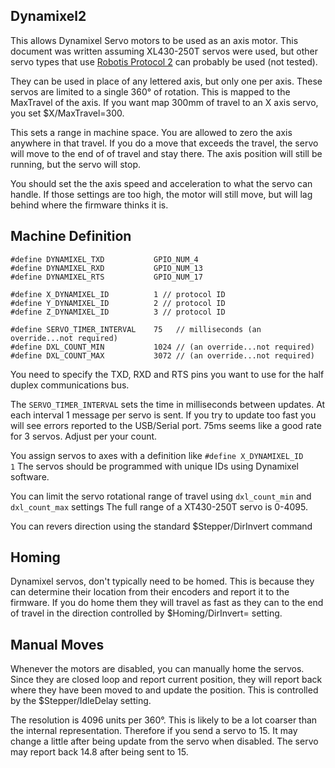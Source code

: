 ## Dynamixel2

This allows Dynamixel Servo motors to be used as an axis motor. This document was written assuming XL430-250T servos were used, but other servo types that use [Robotis Protocol 2](https://emanual.robotis.com/docs/en/dxl/protocol2/) can probably be used (not tested).

They can be used in place of any lettered axis, but only one per axis. These servos are limited to a single 360° of rotation. This is mapped to the MaxTravel of the axis. If you want map 300mm of travel to an X axis servo, you set $X/MaxTravel=300.

This sets a range in machine space. You are allowed to zero the axis anywhere in that travel. If you do a move that exceeds the travel, the servo will move to the end of of travel and stay there. The axis position will still be running, but the servo will stop.

You should set the the axis speed and acceleration to what the servo can handle. If those settings are too high, the motor will still move, but will lag behind where the firmware thinks it is.

## Machine Definition

```
#define DYNAMIXEL_TXD           GPIO_NUM_4
#define DYNAMIXEL_RXD           GPIO_NUM_13
#define DYNAMIXEL_RTS           GPIO_NUM_17

#define X_DYNAMIXEL_ID          1 // protocol ID
#define Y_DYNAMIXEL_ID          2 // protocol ID
#define Z_DYNAMIXEL_ID          3 // protocol ID

#define SERVO_TIMER_INTERVAL    75   // milliseconds (an override...not required)
#define DXL_COUNT_MIN           1024 // (an override...not required)
#define DXL_COUNT_MAX           3072 // (an override...not required)
```


You need to specify the TXD, RXD and RTS pins you want to use for the half duplex communications bus.

The `SERVO_TIMER_INTERVAL` sets the time in milliseconds between updates. At each interval 1 message per servo is sent. If you try to update too fast you will see errors reported to the USB/Serial port. 75ms seems like a good rate for 3 servos. Adjust per your count.

You assign servos to axes with a definition like `#define X_DYNAMIXEL_ID          1` The servos should be programmed with unique IDs using Dynamixel software.

You can limit the servo rotational range of travel using `dxl_count_min` and `dxl_count_max` settings The full range of a XT430-250T servo is 0-4095.

You can revers direction using the standard $Stepper/DirInvert command

## Homing

Dynamixel servos, don't typically need to be homed. This is because they can determine their location from their encoders and report it to the firmware. If you do home them they will travel as fast as they can to the end of travel in the direction controlled by $Homing/DirInvert= setting.

## Manual Moves

Whenever the motors are disabled, you can manually home the servos. Since they are closed loop and report current position, they will report back where they have been moved to and update the position. This is controlled by the $Stepper/IdleDelay setting. 

The resolution is 4096 units per 360°. This is likely to be a lot coarser than the internal representation. Therefore if you send a servo to 15. It may change a little after being update from the servo when disabled. The servo may report back 14.8 after being sent to 15.







